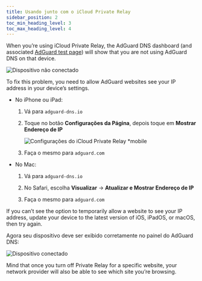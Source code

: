 ```yaml
---
title: Usando junto com o iCloud Private Relay
sidebar_position: 2
toc_min_heading_level: 3
toc_max_heading_level: 4
---
```


When you’re using iCloud Private Relay, the AdGuard DNS dashboard (and associated [AdGuard test page](https://adguard.com/test.html)) will show that you are not using AdGuard DNS on that device.

![Dispositivo não conectado](https://cdn.adtidy.org/content/kb/dns/private/solving_problems/icloud_private_relay/device-not-connected.jpeg)

To fix this problem, you need to allow AdGuard websites see your IP address in your device’s settings.

- No iPhone ou iPad:

    1. Vá para `adguard-dns.io`

    1. Toque no botão **Configurações da Página**, depois toque em **Mostrar Endereço de IP**

        ![Configurações do iCloud Private Relay *mobile](https://cdn.adtidy.org/content/kb/dns/private/solving_problems/icloud_private_relay/icloudpr.jpg)

    1. Faça o mesmo para `adguard.com`

- No Mac:

    1. Vá para `adguard-dns.io`

    1. No Safari, escolha **Visualizar** → **Atualizar e Mostrar Endereço de IP**

    1. Faça o mesmo para `adguard.com`

If you can’t see the option to temporarily allow a website to see your IP address, update your device to the latest version of iOS, iPadOS, or macOS, then try again.

Agora seu dispositivo deve ser exibido corretamente no painel do AdGuard DNS:

![Dispositivo conectado](https://cdn.adtidy.org/content/kb/dns/private/solving_problems/icloud_private_relay/device-connected.jpeg)

Mind that once you turn off Private Relay for a specific website, your network provider will also be able to see which site you’re browsing.
